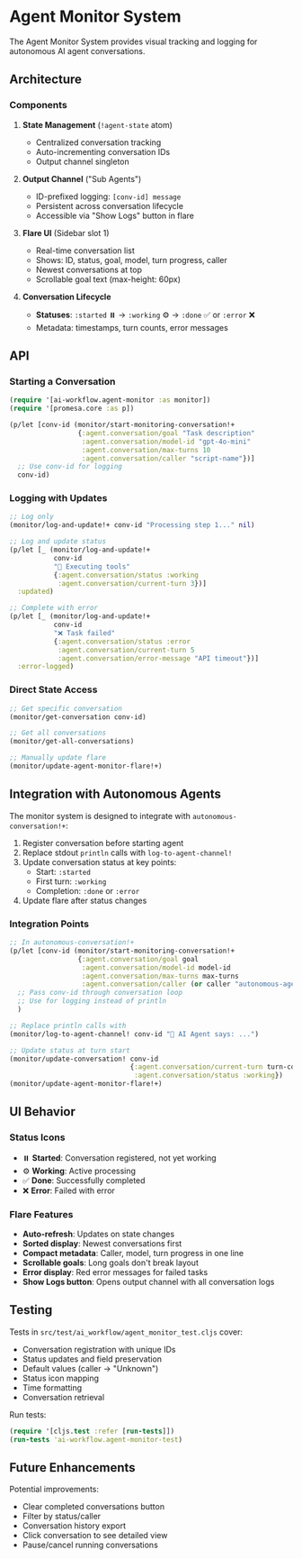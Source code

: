# Agent Monitor System

The Agent Monitor System provides visual tracking and logging for autonomous AI agent conversations.

## Architecture

### Components

1. **State Management** (`!agent-state` atom)
   - Centralized conversation tracking
   - Auto-incrementing conversation IDs
   - Output channel singleton

2. **Output Channel** ("Sub Agents")
   - ID-prefixed logging: `[conv-id] message`
   - Persistent across conversation lifecycle
   - Accessible via "Show Logs" button in flare

3. **Flare UI** (Sidebar slot 1)
   - Real-time conversation list
   - Shows: ID, status, goal, model, turn progress, caller
   - Newest conversations at top
   - Scrollable goal text (max-height: 60px)

4. **Conversation Lifecycle**
   - **Statuses**: `:started` ⏸️ → `:working` ⚙️ → `:done` ✅ or `:error` ❌
   - Metadata: timestamps, turn counts, error messages

## API

### Starting a Conversation

```clojure
(require '[ai-workflow.agent-monitor :as monitor])
(require '[promesa.core :as p])

(p/let [conv-id (monitor/start-monitoring-conversation!+
                 {:agent.conversation/goal "Task description"
                  :agent.conversation/model-id "gpt-4o-mini"
                  :agent.conversation/max-turns 10
                  :agent.conversation/caller "script-name"})]
  ;; Use conv-id for logging
  conv-id)
```

### Logging with Updates

```clojure
;; Log only
(monitor/log-and-update!+ conv-id "Processing step 1..." nil)

;; Log and update status
(p/let [_ (monitor/log-and-update!+
           conv-id
           "🔧 Executing tools"
           {:agent.conversation/status :working
            :agent.conversation/current-turn 3})]
  :updated)

;; Complete with error
(p/let [_ (monitor/log-and-update!+
           conv-id
           "❌ Task failed"
           {:agent.conversation/status :error
            :agent.conversation/current-turn 5
            :agent.conversation/error-message "API timeout"})]
  :error-logged)
```

### Direct State Access

```clojure
;; Get specific conversation
(monitor/get-conversation conv-id)

;; Get all conversations
(monitor/get-all-conversations)

;; Manually update flare
(monitor/update-agent-monitor-flare!+)
```

## Integration with Autonomous Agents

The monitor system is designed to integrate with `autonomous-conversation!+`:

1. Register conversation before starting agent
2. Replace stdout `println` calls with `log-to-agent-channel!`
3. Update conversation status at key points:
   - Start: `:started`
   - First turn: `:working`
   - Completion: `:done` or `:error`
4. Update flare after status changes

### Integration Points

```clojure
;; In autonomous-conversation!+
(p/let [conv-id (monitor/start-monitoring-conversation!+
                 {:agent.conversation/goal goal
                  :agent.conversation/model-id model-id
                  :agent.conversation/max-turns max-turns
                  :agent.conversation/caller (or caller "autonomous-agent")})]
  ;; Pass conv-id through conversation loop
  ;; Use for logging instead of println
  )

;; Replace println calls with
(monitor/log-to-agent-channel! conv-id "🤖 AI Agent says: ...")

;; Update status at turn start
(monitor/update-conversation! conv-id
                              {:agent.conversation/current-turn turn-count
                               :agent.conversation/status :working})
(monitor/update-agent-monitor-flare!+)
```

## UI Behavior

### Status Icons
- ⏸️ **Started**: Conversation registered, not yet working
- ⚙️ **Working**: Active processing
- ✅ **Done**: Successfully completed
- ❌ **Error**: Failed with error

### Flare Features
- **Auto-refresh**: Updates on state changes
- **Sorted display**: Newest conversations first
- **Compact metadata**: Caller, model, turn progress in one line
- **Scrollable goals**: Long goals don't break layout
- **Error display**: Red error messages for failed tasks
- **Show Logs button**: Opens output channel with all conversation logs

## Testing

Tests in `src/test/ai_workflow/agent_monitor_test.cljs` cover:
- Conversation registration with unique IDs
- Status updates and field preservation
- Default values (caller → "Unknown")
- Status icon mapping
- Time formatting
- Conversation retrieval

Run tests:
```clojure
(require '[cljs.test :refer [run-tests]])
(run-tests 'ai-workflow.agent-monitor-test)
```

## Future Enhancements

Potential improvements:
- Clear completed conversations button
- Filter by status/caller
- Conversation history export
- Click conversation to see detailed view
- Pause/cancel running conversations
